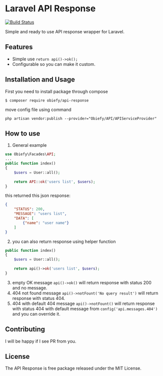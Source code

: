 # Laravel API Response
[![Build Status](https://travis-ci.org/obiefy/api-response.svg?branch=master)](https://travis-ci.org/obiefy/api-response)

Simple and ready to use API response wrapper for Laravel.

## Features

* Simple use `return api()->ok();`
* Configurable so you can make it custom.


## Installation and Usage

First you need to install package through compose 

```$ composer require obiefy/api-response```

move config file using command

`php artisan vendor:publish --provider="Obiefy/API/APIServiceProvider"`

## How to use
1. General example
```php
use Obiefy\Facades\API;
...
public function index()
{
    $users = User::all();
    
    return API::ok('users list', $users);
}
```
this returned this json response:
```json
{
    "STATUS": 200,
    "MESSAGE": "users list",
    "DATA": [
        {"name": "user name"}
    ]
}
```

2. you can also return response using helper function
```php
public function index()
{
    $users = User::all();
    
    return api()->ok('users list', $users);
}
```

3. empty OK message `api()->ok()` will return response with status 200 and no message.
4. 404 not found message `api()->notFount('No query result')` will return response with status 404.
4. 404 with default 404 message `api()->notFount()` will return response with status 404 with default message from `config('api.messages.404')` and you can override it.


## Contributing
I will be happy if I see PR from you.

## License

The API Response is free package released under the MIT License.
